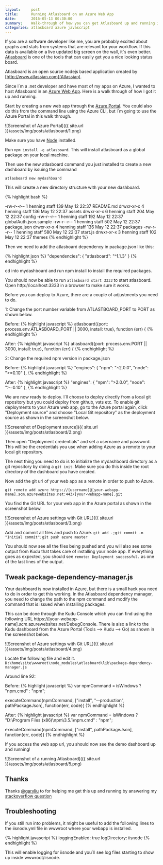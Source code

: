 ```yaml
---
layout:     post
title:      Running Atlasboard on an Azure Web App
date:       2016-05-13 00:30:00
summary:    Walk-through of how you can get Atlasboard up and running in an Azure Web App.
categories: atlasboard azure javascript
---
```


If you are a software developer like me, you are probably excited about graphs and stats from 
systems that are relevant for your workflow. If this data is available on a live updated 
big screen on the wall, it´s even better. [Atlasboard](http://atlasboard.bitbucket.org) is
one of the tools that can easily get you a nice looking status board.

Atlasboard is an open source nodejs based application created by [http://www.atlassian.com](Atlassian). 

Since I´m a .net developer and have most of my apps on Azure, I wanted to host Atlasboard in an
[Azure Web App](https://azure.microsoft.com/nb-no/services/app-service/web/). Here is a walk through of how I got it up and running.

Start by creating a new web app through the [Azure Portal](https://portal.azure.com). You could also do this from the 
command line using the Azure CLI, but I´m going to use the Azure Portal in this walk through.

![Screenshot of Azure Portal]({{ site.url }}/assets/img/posts/atlasboard/1.png)

Make sure you have [Node](https://nodejs.org/en/) installed.

Run ```npm install -g atlasboard```. This will install atlasboard as a global package on your local machine.

Then use the new atlasboard command you just installed to create a new dashboard by issuing the command

```atlasboard new mydashboard```

This will create a new directory structure with your new dashboard. 

{% highlight bash %}

-rw-r--r--  1 henning  staff  139 May 12 22:37 README.md
drwxr-xr-x  4 henning  staff  136 May 12 22:37 assets
drwxr-xr-x  6 henning  staff  204 May 12 22:37 config
-rw-r--r--  1 henning  staff  192 May 12 22:37 globalAuth.json.sample
-rw-r--r--  1 henning  staff  502 May 12 22:37 package.json
drwxr-xr-x  4 henning  staff  136 May 12 22:37 packages
-rw-r--r--  1 henning  staff  580 May 12 22:37 start.js
drwxr-xr-x  3 henning  staff  102 May 12 22:37 themes
{% endhighlight %}

Then we need to add the atlasboard dependency in package.json like this:


{% highlight json %}
  "dependencies": {
    "atlasboard": "^1.1.3"
  }
{% endhighlight %}


cd into mydashboard and run npm install to install the required packages.

You should now be able to run ```atlasboard start 3333``` to start atlasboard. Open http://localhost:3333 in a browser to make sure it works.

Before you can deploy to Azure, there are a couple of adjustments you need to do.

1: Change the port number variable from ATLASTBOARD_PORT to PORT as shown below.

Before:
{% highlight javascript %}
atlasboard({port: process.env.ATLASBOARD_PORT || 3000, install: true}, function (err) { 
{% endhighlight %}

After:
{% highlight javascript %}
atlasboard({port: process.env.PORT || 3000, install: true}, function (err) {
{% endhighlight %}



2: Change the required npm version in package.json

Before:
{% highlight javascript %}
  "engines": {
    "npm": "~2.0.0",
    "node": ">=0.10"
  },
{% endhighlight %}

After:
{% highlight javascript %}
  "engines": {
    "npm": ">2.0.0",
    "node": ">=0.10"
  },
{% endhighlight %}
 


We are now ready to deploy. I´ll choose to deploy directly from a local git repository but you 
could deploy from github, vsts etc. To enable git deployments to your Azure web app,
go to the Azure portal again, click "Deployment source" and choose "Local Git repository" as
the deployment source as shown in the screenshot below.

![Screenshot of Deployment source]({{ site.url }}/assets/img/posts/atlasboard/2.png)


Then open "Deployment credentials" and set a username and password. This will be the credentials
you use when adding Azure as a remote to your local git repository.

The next thing you need to do is to initialize the mydashboard directory as a git repository by
doing a ```git init```. Make sure you do this inside the root directory of the dashboard you have created.

Now add the git url of your web app as a remote in order to push to Azure.

```git remote add azure https://[username]@[your-webapp-name].scm.azurewebsites.net:443/[your-webapp-name].git```

You find the Git URL for your web app in the Azure portal as shown in the screenshot below.

![Screenshot of Azure settings with Git URL]({{ site.url }}/assets/img/posts/atlasboard/3.png)

Add and commit all files and push to Azure.
```git add .;git commit -m "Initial commit";git push azure master```

You should now see all the files being pushed and you will also see some output from Kudu that takes care
of installing your node app. If everything goes as expected, you should see ```remote: Deployment successful.```
as one of the last lines of the output.

## Tweak package-dependency-manager.js
Your dashboard is now installed in Azure, but there is a small hack you need to do in order to
get this working. In the Atlasboard dependency manager, you need to change the path to the npm command
and modify the command that is issued when installing packages.

This can be done through the Kudu Console which you can find using the following URL
https://[your-webapp-name].*scm*.azurewebsites.net/DebugConsole. There is also a link to the
Kudu dashboard from the Azure Portal (Tools --> Kudu --> Go) as shown in the screenshot below. 

![Screenshot of Azure settings with Git URL]({{ site.url }}/assets/img/posts/atlasboard/4.png)


Locate the following file and edit it.
```D:\home\site\wwwroot\node_modules\atlasboard\lib\package-dependency-manager.js```

Around line 92:

Before:
{% highlight javascript %}
  var npmCommand = isWindows ? "npm.cmd" : "npm";

  executeCommand(npmCommand, ["install", "--production", pathPackageJson], function(err, code){
{% endhighlight %}

After:
{% highlight javascript %}
  var npmCommand = isWindows ? "D:\\Program Files (x86)\\npm\\3.5.1\\npm.cmd" : "npm";

  executeCommand(npmCommand, ["install", pathPackageJson], function(err, code){
{% endhighlight %}
  
  
If you access the web app url, you should now see the demo dashboard up and running!

![Screenshot of a running Atlasboard]({{ site.url }}/assets/img/posts/atlasboard/5.png)

## Thanks

Thanks [@garyliu](https://twitter.com/garyliu) to for helping me get this up and running by answering
my [stackoverflow question](http://stackoverflow.com/a/37109868/5795)


## Troubleshooting
If you still run into problems, it might be useful to add the following lines to the iisnode.yml file
in wwwroot where your webapp is installed.

{% highlight javascript %}
loggingEnabled: true
logDirectory: iisnode
{% endhighlight %}


This will enable logging for iisnode and you´ll see log files starting to show up inside wwwroot/iisnode.


